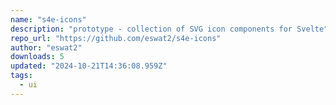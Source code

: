 ```yaml
---
name: "s4e-icons"
description: "prototype - collection of SVG icon components for Svelte"
repo_url: "https://github.com/eswat2/s4e-icons"
author: "eswat2"
downloads: 5
updated: "2024-10-21T14:36:08.959Z"
tags: 
  - ui
---
```

